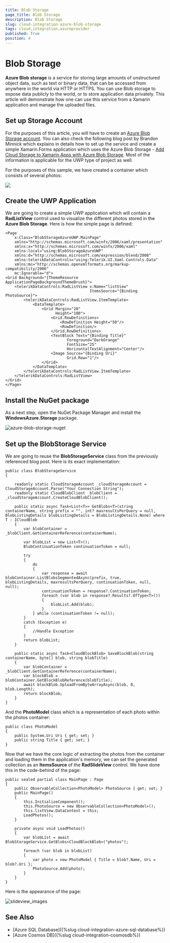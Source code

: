 ```yaml
---
title: Blob Storage
page_title: Blob Storage
description: Blob Storage
slug: cloud-integration-azure-blob-storage
tags: cloud,integration,azureprovider
published: True
position: 4
---
```


# Blob Storage

**Azure Blob storage** is a service for storing large amounts of unstructured object data, such as text or binary data, that can be accessed from anywhere in the world via HTTP or HTTPS. You can use Blob storage to expose data publicly to the world, or to store application data privately. This article will demonstrate how one can use this service from a Xamarin application and manage the uploaded files.

## Set up Storage Account

For the purposes of this article, you will have to create an [Azure Blob Storage account](https://docs.microsoft.com/en-us/azure/storage/common/storage-create-storage-account). You can also check the following blog post by Brandon Minnick which explains in details how to set up the service and create a simple Xamarin.Forms application which uses the Azure Blob Storage - [Add Cloud Storage to Xamarin Apps with Azure Blob Storage](https://blog.xamarin.com/xamarin-plus-azure-blob-cloud-storage/). Most of the information is applicable for the UWP type of project as well.

For the purposes of this sample, we have created a container which consists of several photos:

![](images/azure_blob_photos.png)

## Create the UWP Application

We are going to create a simple UWP application which will contain a **RadListView** control used to visualize the different photos stored in the **Azure Blob Storage**. Here is how the simple page is defined:

	<Page
	    x:Class="BlobStorageAzureUWP.MainPage"
	    xmlns="http://schemas.microsoft.com/winfx/2006/xaml/presentation"
	    xmlns:x="http://schemas.microsoft.com/winfx/2006/xaml"
	    xmlns:local="using:BlobStorageAzureUWP"
	    xmlns:d="http://schemas.microsoft.com/expression/blend/2008"
	    xmlns:telerikDataControls="using:Telerik.UI.Xaml.Controls.Data"
	    xmlns:mc="http://schemas.openxmlformats.org/markup-compatibility/2006"
	    mc:Ignorable="d">
    <Grid Background="{ThemeResource ApplicationPageBackgroundThemeBrush}">
        <telerikDataControls:RadListView x:Name="listView" 
                                         ItemsSource="{Binding PhotoSource}">
            <telerikDataControls:RadListView.ItemTemplate>
                <DataTemplate>
                    <Grid Margin="20" 
                          Height="100">
                        <Grid.RowDefinitions>
                            <RowDefinition Height="50"/>
                            <RowDefinition/>
                        </Grid.RowDefinitions>
                        <TextBlock Text="{Binding Title}" 
                               Foreground="DarkOrange" 
                               FontSize="25"
                               HorizontalTextAlignment="Center"/>
                        <Image Source="{Binding Uri}" 
                               Grid.Row="1"/>
                    </Grid>
                </DataTemplate>
            </telerikDataControls:RadListView.ItemTemplate>
        </telerikDataControls:RadListView>
    </Grid>
	</Page>

## Install the NuGet package

As a next step, open the NuGet Package Manager and install the **WindowsAzure.Storage** package.

![azure-blob-storage-nuget](images/windows_storage_nuget.png)

## Set up the BlobStorage Service

We are going to reuse the **BlobStorageService** class from the previously referenced blog post. Here is its exact implementation:

	public class BlobStorageService
    {

        readonly static CloudStorageAccount _cloudStorageAccount = CloudStorageAccount.Parse("Your Connection String");
        readonly static CloudBlobClient _blobClient = _cloudStorageAccount.CreateCloudBlobClient();

        public static async Task<List<T>> GetBlobs<T>(string containerName, string prefix = "", int? maxresultsPerQuery = null, BlobListingDetails blobListingDetails = BlobListingDetails.None) where T : ICloudBlob
        {
            var blobContainer = _blobClient.GetContainerReference(containerName);

            var blobList = new List<T>();
            BlobContinuationToken continuationToken = null;

            try
            {
                do
                {
                    var response = await blobContainer.ListBlobsSegmentedAsync(prefix, true, blobListingDetails, maxresultsPerQuery, continuationToken, null, null);
                    continuationToken = response?.ContinuationToken;
                    foreach (var blob in response?.Results?.OfType<T>())
                    {
                        blobList.Add(blob);
                    }
                } while (continuationToken != null);
            }
            catch (Exception e)
            {
                //Handle Exception
            }
            return blobList;
        }

        public static async Task<CloudBlockBlob> SaveBlockBlob(string containerName, byte[] blob, string blobTitle)
        {
            var blobContainer = _blobClient.GetContainerReference(containerName);
            var blockBlob = blobContainer.GetBlockBlobReference(blobTitle);
            await blockBlob.UploadFromByteArrayAsync(blob, 0, blob.Length);
            return blockBlob;
        }
    }

And the **PhotoModel** class which is a representation of each photo within the photos container:

	public class PhotoModel
    {
        public System.Uri Uri { get; set; }
        public string Title { get; set; }
    }

Now that we have the core logic of extracting the photos from the container and loading them in the application's memory, we can set the generated collection as an **ItemsSource** of the **RadSlideView** control. We have done this in the code-behind of the page:

	public sealed partial class MainPage : Page
    {
        public ObservableCollection<PhotoModel> PhotoSource { get; set; }
        public MainPage()
        {
            this.InitializeComponent();
            this.PhotoSource = new ObservableCollection<PhotoModel>();
            this.listView.DataContext = this;
            LoadPhotos();
        }

        private async void LoadPhotos()
        {
            var blobList = await BlobStorageService.GetBlobs<CloudBlockBlob>("photos");

            foreach (var blob in blobList)
            {
                var photo = new PhotoModel { Title = blob?.Name, Uri = blob?.Uri };
                PhotoSource.Add(photo);
            }
        }
    }

Here is the appearance of the page:

![slideview_images](images/blobstorage_listview_uwp.png)

## See Also

* [Azure SQL Database]({%slug cloud-integration-azure-sql-database%}) 
* [Azure Cosmos DB]({%slug cloud-integration-cosmosdb%})